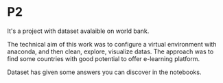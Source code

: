 # P2

It's a project with dataset avalaible on world bank. 

The technical aim of this work was to configure a virtual environment with anaconda, and then clean, explore, visualize datas. 
The approach was to find some countries with good potential to offer e-learning platform.

Dataset has given some answers you can discover in the notebooks.
